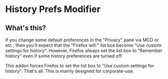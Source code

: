 # History Prefs Modifier

## What's this?

If you change some default preferences in the "Privacy" pane via MCD or etc., then you'll expect that the "Firefox will:" list box become "Use custom settings for history". However, Firefox always set the list box to "Remember history" even if some history preferences are turned off.

This addon forces Firefox to set the list box to "Use custom settings for history". That's all.
This is mainly designed for corporate-use.

